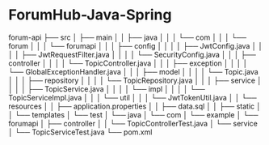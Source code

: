 # ForumHub-Java-Spring

forum-api
├── src
│   ├── main
│   │   ├── java
│   │   │   └── com
│   │   │       └── forum
│   │   │           └── forumapi
│   │   │               ├── config
│   │   │               │   ├── JwtConfig.java
│   │   │               │   ├── JwtRequestFilter.java
│   │   │               │   └── SecurityConfig.java
│   │   │               ├── controller
│   │   │               │   └── TopicController.java
│   │   │               ├── exception
│   │   │               │   └── GlobalExceptionHandler.java
│   │   │               ├── model
│   │   │               │   └── Topic.java
│   │   │               ├── repository
│   │   │               │   └── TopicRepository.java
│   │   │               ├── service
│   │   │               │   ├── TopicService.java
│   │   │               │   └── impl
│   │   │               │       └── TopicServiceImpl.java
│   │   │               └── util
│   │   │                   └── JwtTokenUtil.java
│   │   └── resources
│   │       ├── application.properties
│   │       ├── data.sql
│   │       ├── static
│   │       └── templates
│   └── test
│       └── java
│           └── com
│               └── example
│                   └── forumapi
│                       ├── controller
│                       │   └── TopicControllerTest.java
│                       └── service
│                           └── TopicServiceTest.java
└── pom.xml
